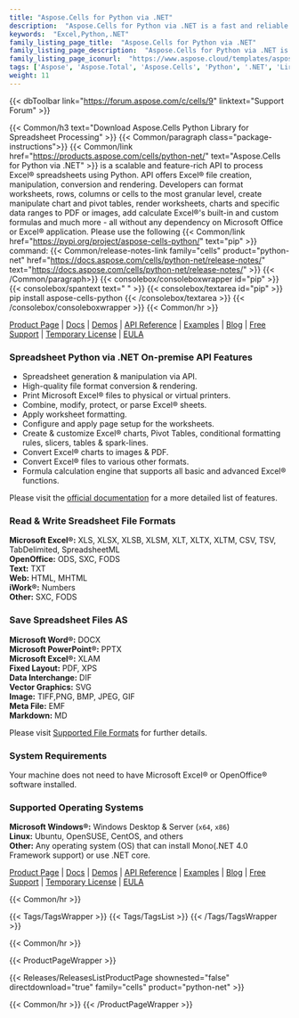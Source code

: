 ```yaml
---
title: "Aspose.Cells for Python via .NET"
description:  "Aspose.Cells for Python via .NET is a fast and reliable API for spreadsheet processing tasks. Developers can create simple or complex spreadsheets, manipulate as well as extract information from excel files. API reads multiple excel formats and can render worksheets to XPS, PDF, MHTML, HTML, Plain Text, images and more."
keywords:  "Excel,Python,.NET"
family_listing_page_title:  "Aspose.Cells for Python via .NET"
family_listing_page_description:  "Aspose.Cells for Python via .NET is a fast and reliable API for spreadsheet processing tasks. Developers can read, write and manipulate Excel spreadsheets in their own Python applications."
family_listing_page_iconurl:  "https://www.aspose.cloud/templates/aspose/img/products/cells/aspose_cells-for-python-net.svg"
tags: ['Aspose', 'Aspose.Total', 'Aspose.Cells', 'Python', '.NET', 'Lirary', 'XLS', 'XLSX', 'XLSB', 'XLSM', 'XLT', 'XLTX', 'XLTM', 'CSV', 'TSV', 'TabDelimited', 'SpreadsheetML', 'ODS', 'SXC', 'FODS', 'TXT', 'HTML', 'MHTML', 'Numbers', 'SXC', 'FODS', 'DOCX', 'PPTX', 'XLAM', 'PDF', 'XPS', 'DIF', 'SVG', 'TIFF,PNG', 'BMP', 'JPEG', 'GIF', 'EMF', 'Markdown', 'MD', 'Excel', 'OpenOffice', 'Word', 'PowerPoint', 'layout', 'Vector', 'Graphics', 'Image', 'meta', 'metafile', 'Windows', 'Linux', 'PIP']
weight: 11
---
```


{{< dbToolbar link="https://forum.aspose.com/c/cells/9" linktext="Support Forum" >}}

{{< Common/h3 text="Download Aspose.Cells Python Library for Spreadsheet Processing"  >}}
{{< Common/paragraph class="package-instructions">}}
{{< Common/link href="https://products.aspose.com/cells/python-net/" text="Aspose.Cells for Python via .NET"  >}} is a scalable and feature-rich API to process Excel&reg; spreadsheets using Python. API offers Excel&reg; file creation, manipulation, conversion and rendering. Developers can format worksheets, rows, columns or cells to the most granular level, create manipulate chart and pivot tables, render worksheets, charts and specific data ranges to PDF or images, add calculate Excel&reg;'s built-in and custom formulas and much more - all without any dependency on Microsoft Office or Excel&reg; application.
Please use the following {{< Common/link href="https://pypi.org/project/aspose-cells-python/" text="pip"  >}} command:
{{< Common/release-notes-link family="cells" product="python-net" href="https://docs.aspose.com/cells/python-net/release-notes/" text="https://docs.aspose.com/cells/python-net/release-notes/"  >}}
{{< /Common/paragraph>}}
{{< consolebox/consoleboxwrapper id="pip" >}}
       {{< consolebox/spantext text=" " >}}
       {{< consolebox/textarea id="pip" >}} pip install aspose-cells-python {{< /consolebox/textarea >}}
{{< /consolebox/consoleboxwrapper >}}
{{< Common/hr >}}

[Product Page](https://products.aspose.com/cells/python-net/) | [Docs](https://docs.aspose.com/cells/python-net/) | [Demos](https://products.aspose.app/cells/family/) | [API Reference](https://reference.aspose.com/cells/net/) | [Examples](https://github.com/aspose-cells/Aspose.Cells-for-Python-via-.NET) | [Blog](https://blog.aspose.com/category/cells/) | [Free Support](https://forum.aspose.com/c/cells) | [Temporary License](https://purchase.aspose.com/temporary-license) | [EULA](https://about.aspose.com/legal/eula/)

### Spreadsheet Python via .NET On-premise API Features

- Spreadsheet generation & manipulation via API.
- High-quality file format conversion & rendering.
- Print Microsoft Excel&reg; files to physical or virtual printers.
- Combine, modify, protect, or parse Excel&reg; sheets.
- Apply worksheet formatting.
- Configure and apply page setup for the worksheets.
- Create & customize Excel&reg; charts, Pivot Tables, conditional
  formatting rules, slicers, tables & spark-lines.
- Convert Excel&reg; charts to images & PDF.
- Convert Excel&reg; files to various other formats.
- Formula calculation engine that supports all basic and advanced Excel&reg; functions.

Please visit the [official documentation](https://docs.aspose.com/cells/python-net/) for a more detailed list of features.

### Read & Write Sreadsheet File Formats

**Microsoft Excel&reg;:** XLS, XLSX, XLSB, XLSM, XLT, XLTX, XLTM, CSV, TSV, TabDelimited, SpreadsheetML\
**OpenOffice:** ODS, SXC, FODS\
**Text:** TXT\
**Web:** HTML, MHTML\
**iWork&reg;:** Numbers\
**Other:** SXC, FODS

### Save Spreadsheet Files AS

**Microsoft Word&reg;:** DOCX\
**Microsoft PowerPoint&reg;:** PPTX\
**Microsoft Excel&reg;:** XLAM\
**Fixed Layout:** PDF, XPS\
**Data Interchange:** DIF\
**Vector Graphics:** SVG\
**Image:** TIFF,PNG, BMP, JPEG, GIF\
**Meta File:** EMF\
**Markdown:** MD

Please visit [Supported File Formats](https://docs.aspose.com/cells/python-net/supported-file-formats/) for further details.

### System Requirements

Your machine does not need to have Microsoft Excel&reg; or OpenOffice&reg; software installed.

### Supported Operating Systems

**Microsoft Windows&reg;:** Windows Desktop & Server (`x64`, `x86`)\
**Linux:** Ubuntu, OpenSUSE, CentOS, and others\
**Other:** Any operating system (OS) that can install Mono(.NET 4.0 Framework support) or use .NET core.

[Product Page](https://products.aspose.com/cells/python-net/) | [Docs](https://docs.aspose.com/cells/python-net/) | [Demos](https://products.aspose.app/cells/family/) | [API Reference](https://reference.aspose.com/cells/net/) | [Examples](https://github.com/aspose-cells/Aspose.Cells-for-Python-via-.NET) | [Blog](https://blog.aspose.com/category/cells/) | [Free Support](https://forum.aspose.com/c/cells) | [Temporary License](https://purchase.aspose.com/temporary-license) | [EULA](https://about.aspose.com/legal/eula/)

{{< Common/hr >}}

{{< Tags/TagsWrapper >}}
 {{< Tags/TagsList >}}
{{< /Tags/TagsWrapper >}}

{{< Common/hr >}}

{{< ProductPageWrapper >}}
<!-- ReleasesListProductPage-->
   {{< Releases/ReleasesListProductPage shownested="false"  directdownload="true" family="cells" product="python-net" >}}
<!-- /ReleasesListProductPage-->
{{< Common/hr >}}
{{< /ProductPageWrapper >}}
